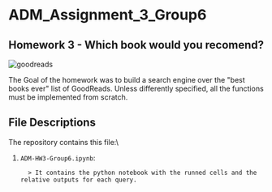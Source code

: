 # ADM_Assignment_3_Group6
## Homework 3 - Which book would you recomend?

![goodreads](https://user-images.githubusercontent.com/72950062/101260701-e5027200-3731-11eb-9930-ec340a9808dc.jpg)

The Goal of the homework was to build a search engine over the "best books ever" list of GoodReads. Unless differently specified, all the functions must be implemented from scratch.


## File Descriptions
The repository contains this file:\
1.  `ADM-HW3-Group6.ipynb`:

          > It contains the python notebook with the runned cells and the relative outputs for each query.

